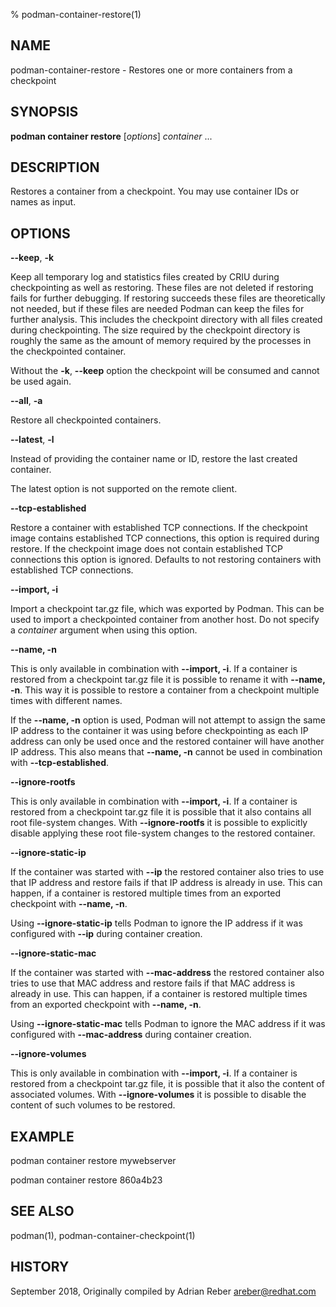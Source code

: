 % podman-container-restore(1)

## NAME
podman\-container\-restore - Restores one or more containers from a checkpoint

## SYNOPSIS
**podman container restore** [*options*] *container* ...

## DESCRIPTION
Restores a container from a checkpoint. You may use container IDs or names as input.

## OPTIONS
**--keep**, **-k**

Keep all temporary log and statistics files created by CRIU during
checkpointing as well as restoring. These files are not deleted if restoring
fails for further debugging. If restoring succeeds these files are
theoretically not needed, but if these files are needed Podman can keep the
files for further analysis. This includes the checkpoint directory with all
files created during checkpointing. The size required by the checkpoint
directory is roughly the same as the amount of memory required by the
processes in the checkpointed container.

Without the **-k**, **--keep** option the checkpoint will be consumed and cannot be used
again.

**--all**, **-a**

Restore all checkpointed containers.

**--latest**, **-l**

Instead of providing the container name or ID, restore the last created container.

The latest option is not supported on the remote client.

**--tcp-established**

Restore a container with established TCP connections. If the checkpoint image
contains established TCP connections, this option is required during restore.
If the checkpoint image does not contain established TCP connections this
option is ignored. Defaults to not restoring containers with established TCP
connections.

**--import, -i**

Import a checkpoint tar.gz file, which was exported by Podman. This can be used
to import a checkpointed container from another host. Do not specify a *container*
argument when using this option.

**--name, -n**

This is only available in combination with **--import, -i**. If a container is restored
from a checkpoint tar.gz file it is possible to rename it with **--name, -n**. This
way it is possible to restore a container from a checkpoint multiple times with different
names.

If the **--name, -n** option is used, Podman will not attempt to assign the same IP
address to the container it was using before checkpointing as each IP address can only
be used once and the restored container will have another IP address. This also means
that **--name, -n** cannot be used in combination with **--tcp-established**.

**--ignore-rootfs**

This is only available in combination with **--import, -i**. If a container is restored
from a checkpoint tar.gz file it is possible that it also contains all root file-system
changes. With **--ignore-rootfs** it is possible to explicitly disable applying these
root file-system changes to the restored container.

**--ignore-static-ip**

If the container was started with **--ip** the restored container also tries to use that
IP address and restore fails if that IP address is already in use. This can happen, if
a container is restored multiple times from an exported checkpoint with **--name, -n**.

Using **--ignore-static-ip** tells Podman to ignore the IP address if it was configured
with **--ip** during container creation.

**--ignore-static-mac**

If the container was started with **--mac-address** the restored container also
tries to use that MAC address and restore fails if that MAC address is already
in use. This can happen, if a container is restored multiple times from an
exported checkpoint with **--name, -n**.

Using **--ignore-static-mac** tells Podman to ignore the MAC address if it was
configured with **--mac-address** during container creation.

**--ignore-volumes**

This is only available in combination with **--import, -i**. If a container is restored
from a checkpoint tar.gz file, it is possible that it also the content of associated volumes. With **--ignore-volumes** it is possible to disable the content of such volumes to be restored.


## EXAMPLE

podman container restore mywebserver

podman container restore 860a4b23

## SEE ALSO
podman(1), podman-container-checkpoint(1)

## HISTORY
September 2018, Originally compiled by Adrian Reber <areber@redhat.com>
